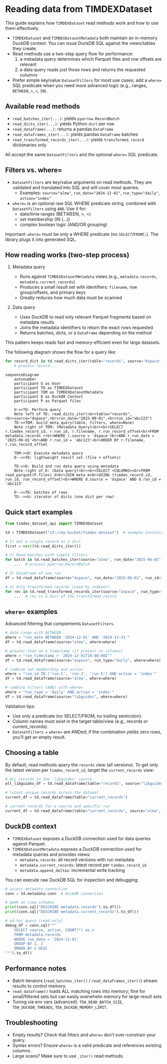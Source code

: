 # Reading data from TIMDEXDataset

This guide explains how `TIMDEXDataset` read methods work and how to use them effectively.

- `TIMDEXDataset` and `TIMDEXDatasetMetadata` both maintain an in-memory DuckDB context. You can issue DuckDB SQL against the views/tables they create.
- Read methods use a two-step query flow for performance:
  1) a metadata query determines which Parquet files and row offsets are relevant
  2) a data query reads just those rows and returns the requested columns
- Prefer simple key/value `DatasetFilters` for most use cases; add a `where=` SQL predicate when you need more advanced logic (e.g., ranges, `BETWEEN`, `>`, `<`, `IN`).

## Available read methods

- `read_batches_iter(...)`: yields `pyarrow.RecordBatch`
- `read_dicts_iter(...)`: yields Python `dict` per row
- `read_dataframe(...)`: returns a pandas `DataFrame`
- `read_dataframes_iter(...)`: yields pandas `DataFrame` batches
- `read_transformed_records_iter(...)`: yields `transformed_record` dictionaries only

All accept the same `DatasetFilters` and the optional `where=` SQL predicate.

## Filters vs. where=

- `DatasetFilters` are key/value arguments on read methods. They are validated and translated into SQL and will cover most queries.
  - Examples: `source="alma"`, `run_date="2024-12-01"`, `run_type="daily"`, `action="index"`
- `where=` is an optional raw SQL WHERE predicate string, combined with `DatasetFilters` using `AND`. Use it for:
  - date/time ranges (BETWEEN, >, <)
  - set membership (IN (...))
  - complex boolean logic (AND/OR grouping)

Important: `where=` must be only a WHERE predicate (no `SELECT`/`FROM`/`;`). The library plugs it into generated SQL.

## How reading works (two-step process)

1) Metadata query
   - Runs against `TIMDEXDatasetMetadata` views (e.g., `metadata.records`, `metadata.current_records`)
   - Produces a small result set with identifiers: `filename`, row group/offsets, and primary keys
   - Greatly reduces how much data must be scanned

2) Data query
   - Uses DuckDB to read only relevant Parquet fragments based on metadata results
   - Joins the metadata identifiers to return the exact rows requested
   - Returns batches, dicts, or a `DataFrame` depending on the method

This pattern keeps reads fast and memory-efficient even for large datasets.

The following diagram shows the flow for a query like:

```python
for record_dict in td.read_dicts_iter(table="records", source="dspace", run_date="2025-09-01", run_id="abc123"):
    # process record...
```

```mermaid
sequenceDiagram
    autonumber
    participant U as User
    participant TD as TIMDEXDataset
    participant TDM as TIMDEXDatasetMetadata
    participant D as DuckDB Context
    participant P as Parquet files

    U->>TD: Perform query
    Note left of TD: read_dicts_iter(<br>table="records",<br>source="dspace",<br>run_date="2025-09-01",<br>run_id="abc123")
    TD->>TDM: build_meta_query(table, filters, where=None)
    Note right of TDM: (Metadata Query)<br><br>SELECT r.timdex_record_id, r.run_id, r.filename, r.run_record_offset<br>FROM metadata.records r<br>WHERE r.source = 'dspace'<br>AND r.run_date = '2025-09-01'<br>AND r.run_id = 'abc123'<br>ORDER BY r.filename, r.run_record_offset

    TDM->>D: Execute metadata query
    D-->>TD: lightweight result set (file + offsets)

    TD->>D: Build and run data query using metadata
    Note right of D: (Data query)<br><br>SELECT <COLUMNS><br>FROM read_parquet(P.files) d<br>JOIN meta m<br>USING (timdex_record_id, run_id, run_record_offset)<br>WHERE d.source = 'dspace' AND d.run_id = 'abc123'

    D-->>TD: batches of rows
    TD-->>U: iterator of dicts (one dict per row)
```


## Quick start examples

```python
from timdex_dataset_api import TIMDEXDataset

td = TIMDEXDataset("s3://my-bucket/timdex-dataset")  # example instance

# 1) Get a single record as a dict
first = next(td.read_dicts_iter())

# 2) Read batches with simple filters
for batch in td.read_batches_iter(source="alma", run_date="2025-06-01", run_id="abc123"):
    ...  # process pyarrow.RecordBatch

# 3) DataFrame of one run
df = td.read_dataframe(source="dspace", run_date="2025-06-01", run_id="def456")

# 4) Only transformed records (used by indexer)
for rec in td.read_transformed_records_iter(source="aspace", run_type="daily"):
    ...  # rec is a dict of the transformed_record
```

## `where=` examples

Advanced filtering that complements `DatasetFilters`.

```python
# date range with BETWEEN
where = "run_date BETWEEN '2024-12-01' AND '2024-12-31'"
df = td.read_dataframe(source="alma", where=where)

# greater-than on a timestamp (if present in columns)
where = "run_timestamp > '2024-12-01T10:00:00Z'"
df = td.read_dataframe(source="aspace", run_type="daily", where=where)

# combine set membership and action
where = "run_id IN ('run-1', 'run-3', 'run-5') AND action = 'index'"
df = td.read_dataframe(source="alma", where=where)

# combine filters (AND) with where=
where = "run_type = 'daily' AND action = 'index'"
df = td.read_dataframe(source="libguides", where=where)
```

Validation tips:
- Use only a predicate (no SELECT/FROM, no trailing semicolon).
- Column names must exist in the target table/view (e.g., records or current_records).
- `DatasetFilters` + `where=` are ANDed; if the combination yields zero rows, you’ll get an empty result.

## Choosing a table

By default, read methods query the `records` view (all versions). To get only the latest version per `timdex_record_id`, target the `current_records` view:

```python
# ALL records in the 'libguides' source
all_libguides_df = td.read_dataframe(table="records", source="libguides")

# latest unique records across the dataset
current_df = td.read_dataframe(table="current_records")

# current records for a source and specific run
current_df = td.read_dataframe(table="current_records", source="alma", run_id="run-5")
```

## DuckDB context

- `TIMDEXDataset` exposes a DuckDB connection used for data queries against Parquet.
- `TIMDEXDatasetMetadata` exposes a DuckDB connection used for metadata queries and provides views:
  - `metadata.records`: all record versions with run metadata
  - `metadata.current_records`: latest record per `timdex_record_id`
  - `metadata.append_deltas`: incremental write tracking

You can execute raw DuckDB SQL for inspection and debugging:

```python
# access metadata connection
conn = td.metadata.conn  # DuckDB connection

# peek at view schemas
print(conn.sql("DESCRIBE metadata.records").to_df())
print(conn.sql("DESCRIBE metadata.current_records").to_df())

# ad-hoc query (read-only)
debug_df = conn.sql("""
    SELECT source, action, COUNT(*) as n
    FROM metadata.records
    WHERE run_date = '2024-12-01'
    GROUP BY 1, 2
    ORDER BY n DESC
""").to_df()
```

## Performance notes

- Batch iterators (`read_batches_iter()` / `read_dataframes_iter()`) stream results to control memory.
- `read_dataframe()` loads ALL matching rows into memory; fine for small/filtered sets but can easily overwhelm memory for large result sets
- Tuning via env vars (advanced): `TDA_READ_BATCH_SIZE`, `TDA_DUCKDB_THREADS`, `TDA_DUCKDB_MEMORY_LIMIT`.

## Troubleshooting

- Empty results? Check that filters and `where=` don’t over-constrain your query.
- Syntax errors? Ensure `where=` is a valid predicate and references existing columns.
- Large scans? Make sure to use `_iter()` read methods.
